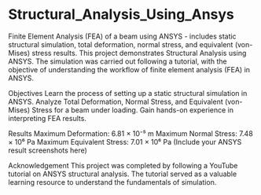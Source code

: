 # Structural_Analysis_Using_Ansys
Finite Element Analysis (FEA) of a beam using ANSYS - includes static structural simulation, total deformation, normal stress, and equivalent (von-Mises) stress results.
This project demonstrates Structural Analysis using ANSYS. The simulation was carried out following a tutorial, with the objective of understanding the workflow of finite element analysis (FEA) in ANSYS.

 Objectives
Learn the process of setting up a static structural simulation in ANSYS.
Analyze Total Deformation, Normal Stress, and Equivalent (von-Mises) Stress for a beam under loading.
Gain hands-on experience in interpreting FEA results.

 Results
Maximum Deformation: 6.81 × 10⁻⁵ m
Maximum Normal Stress: 7.48 × 10⁶ Pa
Maximum Equivalent Stress: 7.01 × 10⁶ Pa
(Include your ANSYS result screenshots here)

Acknowledgement
This project was completed by following a YouTube tutorial on ANSYS structural analysis. The tutorial served as a valuable learning resource to understand the fundamentals of simulation.
